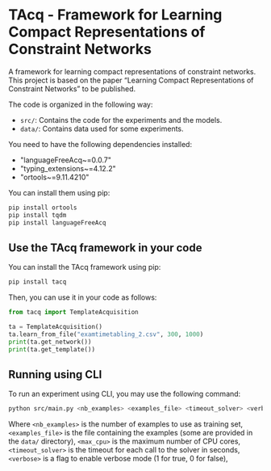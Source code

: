 # TAcq - Framework for Learning Compact Representations of Constraint Networks
A framework for learning compact representations of constraint networks.
This project is based on the paper “Learning Compact Representations of Constraint Networks” to be published.

The code is organized in the following way:
- `src/`: Contains the code for the experiments and the models.
- `data/`: Contains data used for some experiments.

You need to have the following dependencies installed:
- "languageFreeAcq~=0.0.7"
- "typing_extensions~=4.12.2"
- "ortools~=9.11.4210"

You can install them using pip:
```bash
pip install ortools
pip install tqdm
pip install languageFreeAcq
```

## Use the TAcq framework in your code
You can install the TAcq framework using pip:
```bash
pip install tacq
```

Then, you can use it in your code as follows:
```python
from tacq import TemplateAcquisition

ta = TemplateAcquisition()
ta.learn_from_file("examtimetabling_2.csv", 300, 1000)
print(ta.get_network())
print(ta.get_template())
```

## Running using CLI
To run an experiment using CLI, you may use the following command:
```bash
python src/main.py <nb_examples> <examples_file> <timeout_solver> <verbose> <max_cpu>
```
Where `<nb_examples>` is the number of examples to use as training set, `<examples_file>` is the file containing 
the examples (some are provided in the `data/` directory), `<max_cpu>` is the maximum number of CPU cores,
`<timeout_solver>` is the timeout for each call to the solver in seconds, `<verbose>` is a flag to enable verbose
mode (1 for true, 0 for false),
